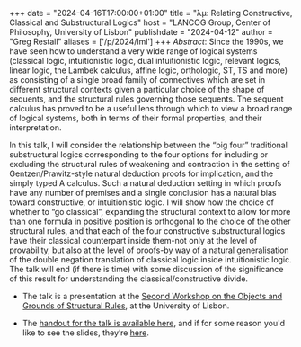 +++
date = "2024-04-16T17:00:00+01:00"
title = "<span class='uncaps'>&lambda;&mu;</span>: Relating Constructive, Classical and Substructural Logics"
host = "LANCOG Group, Center of Philosophy, University of Lisbon"
publishdate = "2024-04-12"
author = "Greg Restall"
aliases = ['/p/2024/lml']
+++
*Abstract*: Since the 1990s, we have seen how to understand a very wide range of logical
systems (classical logic, intuitionistic logic, dual intuitionistic logic,
relevant logics, linear logic, the Lambek calculus, affine logic, orthologic,
ST, TS and more) as consisting of a single broad family of connectives which
are set in different structural contexts given a particular choice of the shape
of sequents, and the structural rules governing those sequents. The sequent
calculus has proved to be a useful lens through which to view a broad range of
logical systems, both in terms of their formal properties, and their
interpretation. 

In this talk, I will consider the relationship between the “big
four” traditional substructural logics corresponding to the four options for
including or excluding the structural rules of weakening and contraction in the
setting of Gentzen/Prawitz-style natural deduction proofs for implication, and
the simply typed A calculus. Such a natural deduction setting in which proofs
have any number of premises and a single conclusion has a natural bias toward
constructive, or intuitionistic logic. I will show how the choice of whether to
“go classical”, expanding the structural context to allow for more than one
formula in positive position is orthogonal to the choice of the other
structural rules, and that each of the four constructive substructural logics
have their classical counterpart inside them-not only at the level of
provability, but also at the level of proofs-by way of a natural generalisation
of the double negation translation of classical logic inside intuitionistic
logic. The talk will end (if there is time) with some discussion of the
significance of this result for understanding the classical/constructive
divide.

* The talk is a presentation at the [Second Workshop on the Objects and Grounds of Structural Rules](https://www.st-andrews.ac.uk/arche/event/workshop-proofs-rules-and-meanings/), at the University of Lisbon.

* The [handout for the talk is available here](/handouts/lambda-mu-handout-lisbon.pdf), and if for some reason you'd like to see the slides, they’re [here](/slides/lambda-mu-lisbon-slides.pdf).

